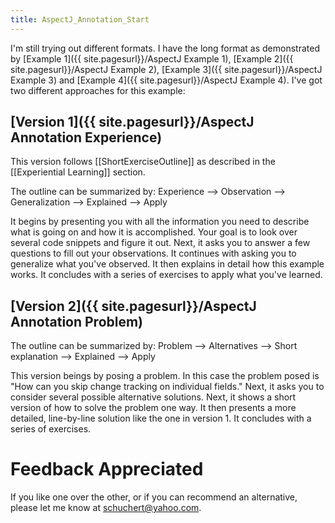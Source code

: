 ```yaml
---
title: AspectJ_Annotation_Start
---
```

I'm still trying out different formats. I have the long format as demonstrated by [Example 1]({{ site.pagesurl}}/AspectJ Example 1), [Example 2]({{ site.pagesurl}}/AspectJ Example 2), [Example 3]({{ site.pagesurl}}/AspectJ Example 3) and [Example 4]({{ site.pagesurl}}/AspectJ Example 4). I've got two different approaches for this example:

## [Version 1]({{ site.pagesurl}}/AspectJ Annotation Experience)
This version follows [[ShortExerciseOutline]] as described in the [[Experiential Learning]] section.

The outline can be summarized by: Experience --> Observation --> Generalization --> Explained --> Apply

It begins by presenting you with all the information you need to describe what is going on and how it is accomplished. Your goal is to look over several code snippets and figure it out. Next, it asks you to answer a few questions to fill out your observations. It continues with asking you to generalize what you've observed. It then explains in detail how this example works. It concludes with a series of exercises to apply what you've learned.

## [Version 2]({{ site.pagesurl}}/AspectJ Annotation Problem)
The outline can be summarized by: Problem --> Alternatives --> Short explanation --> Explained --> Apply

This version beings by posing a problem. In this case the problem posed is "How can you skip change tracking on individual fields." Next, it asks you to consider several possible alternative solutions. Next, it shows a short version of how to solve the problem one way. It then presents a more detailed, line-by-line solution like the one in version 1. It concludes with a series of exercises.

# Feedback Appreciated
If you like one over the other, or if you can recommend an alternative, please let me know at schuchert@yahoo.com.

